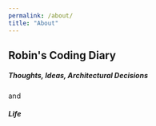 ```yaml
---
permalink: /about/
title: "About"
---
```

## Robin's Coding Diary
##### Thoughts, Ideas, Architectural Decisions

and

##### Life
